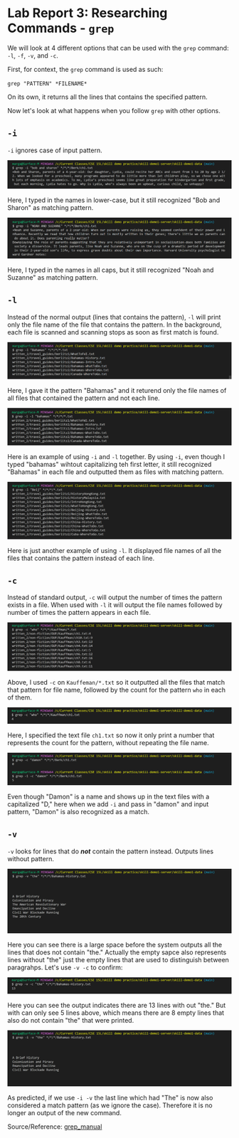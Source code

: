 Lab Report 3: Researching Commands - `grep`
===========================================

We will look at 4 different options that can be used with the `grep` command: `-l`, `-f`, `-v`, and `-c`.

First, for context, the `grep` command is used as such:

`grep "PATTERN" *FILENAME*`

On its own, it returns all the lines that contains the specified pattern.

Now let's look at what happens when you follow `grep` with other options.

`-i`
----

`-i` ignores case of input pattern. 

![grep-i1](grep-i1.png)

Here, I typed in the names in lower-case, but it still recognized "Bob and Sharon" as matching pattern.

![grep-i2](grep-i2.png)

Here, I typed in the names in all caps, but it still recognized "Noah and Suzanne" as matching pattern. 


`-l`
----

Instead of the normal output (lines that contains the pattern), `-l` will print only the file name of the file that contains the pattern. In the background, each file is scanned and scanning stops as soon as first match is found.

![grep-l1](grep-l1.png)

Here, I gave it the pattern "Bahamas" and it returend only the file names of all files that contained the pattern and not each line.

![grep-l-i](grep-l-i.png)

Here is an example of using `-i` and `-l` together. By using `-i`, even though I typed "bahamas" wihtout capitalizing teh first letter, it still recognized "Bahamas" in each file and outputted them as files with matching pattern.

![grep-l2](grep-l2.png)

Here is just another example of using `-l`. It displayed file names of all the files that contains the pattern instead of each line.


`-c`
----

Instead of standard output, `-c` will output the number of times the pattern exists in a file. When used with `-l` it will output the file names followed by number of times the pattern appears in each file.

![grep-c1](grep-c1.png)

Above, I used `-c` on `Kauffeman/*.txt` so it outputted all the files that match that pattern for file name, followed by the count for the pattern `who` in each of them. 

![grep-c2](grep-c2.png)

Here, I specified the text file `ch1.txt` so now it only print a number that represents the count for the pattern, without repeating the file name.

![grep-i-c](grep-i-c.png)

Even though "Damon" is a name and shows up in the text files with a capitalized "D," here when we add `-i` and pass in "damon" and input pattern, "Damon" is also recognized as a match. 

`-v`
----

`-v` looks for lines that do ***not*** contain the pattern instead. Outputs lines without pattern. 

![grep-v1](grep-v1.png)

Here you can see there is a large space before the system outputs all the lines that does not contain "the." Actually the empty sapce also represents lines without "the" just the empty lines that are used to distinguish between paragrahps. Let's use `-v -c` to confirm:

![grep-v-c](grep-v-c.png)

Here you can see the output indicates there are 13 lines with out "the." But with can only see 5 lines above, which means there are 8 empty lines that also do not contain "the" that were printed.

![grep-v-i](grep-v-i.png)

As predicted, if we use `-i -v` the last line which had "The" is now also considered a match pattern (as we ignore the case). Therefore it is no longer an output of the new command.


Source/Reference: [grep_manual](https://man7.org/linux/man-pages/man1/grep.1.html)

